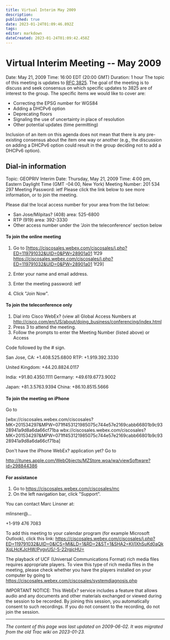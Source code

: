 ```yaml
---
title: Virtual Interim May 2009
description: 
published: true
date: 2023-01-24T01:09:46.892Z
tags: 
editor: markdown
dateCreated: 2023-01-24T01:09:42.458Z
---
```


# Virtual Interim Meeting -- May 2009
Date: May 21, 2009
Time: 16:00 EDT (20:00 GMT)
Duration: 1 hour
The topic of this meeting is updates to [RFC 3825](http://tools.ietf.org/html/rfc3825). The goal of the meeting is to discuss and seek consensus on which specific updates to 3825 are of interest to the group. The specific items we would like to cover are:

- Correcting the EPSG number for WGS84
- Adding a DHCPv6 option
- Deprecating floors
- Signaling the use of uncertainty in place of resolution
- Other potential updates (time permitting)

Inclusion of an item on this agenda does not mean that there is any pre-existing consensus about the item one way or another (e.g., the discussion on adding a DHCPv6 option could result in the group deciding not to add a DHCPv6 option).

## Dial-in information
Topic: GEOPRIV Interim
Date: Thursday, May 21, 2009
Time: 4:00 pm, Eastern Daylight Time (GMT -04:00, New York)
Meeting Number: 201 534 297
Meeting Password: ietf
Please click the link below to see more information, or to join the meeting.

Please dial the local access number for your area from the list below:

- San Jose/Milpitas? (408) area: 525-6800
- RTP (919) area: 392-3330
- Other access number under the 'Join the teleconference' section below
#### To join the online meeting
1. Go to
[https://ciscosales.webex.com/ciscosales/j.php?ED=119791032&UID=0&PW=28901a01 1f29 https://ciscosales.webex.com/ciscosales/j.php?ED=119791032&UID=0&PW=28901a01 1f29]

2. Enter your name and email address.
3. Enter the meeting password: ietf
4. Click "Join Now".
#### To join the teleconference only
1. Dial into Cisco WebEx? (view all Global Access Numbers at http://cisco.com/en/US/about/doing_business/conferencing/index.html
2. Press 3 to attend the meeting.
3. Follow the prompts to enter the Meeting Number (listed above) or Access

Code followed by the # sign.

San Jose, CA: +1.408.525.6800 RTP: +1.919.392.3330

United Kingdom: +44.20.8824.0117

India: +91.80.4350.1111 Germany: +49.619.6773.9002

Japan: +81.3.5763.9394 China: +86.10.8515.5666

#### To join the meeting on iPhone
Go to

[wbx://ciscosales.webex.com/ciscosales?MK=201534297&MPW=071ff453121985075c744e57e2169cabb66801b9c9328941a9d8a6da66cf71ba wbx://ciscosales.webex.com/ciscosales?MK=201534297&MPW=071ff453121985075c744e57e2169cabb66801b9c9328941a9d8a6da66cf71ba]

Don't have the iPhone WebEx? application yet? Go to

http://itunes.apple.com/WebObjects/MZStore.woa/wa/viewSoftware?id=298844386

#### For assistance
1. Go to https://ciscosales.webex.com/ciscosales/mc
2. On the left navigation bar, click "Support".

You can contact Marc Linsner at:

mlinsner@…

+1-919 476 7083

To add this meeting to your calendar program (for example Microsoft Outlook), click this link: https://ciscosales.webex.com/ciscosales/j.php?ED=119791032&UID=0&ICS=MI&LD=1&RD=2&ST=1&SHA2=KIj1XhSuKd0aQkXqLHcKJcHW/PygvUS/-5-22rgjcHU=

The playback of UCF (Universal Communications Format) rich media files requires appropriate players. To view this type of rich media files in the meeting, please check whether you have the players installed on your computer by going to https://ciscosales.webex.com/ciscosales/systemdiagnosis.php

IMPORTANT NOTICE: This WebEx? service includes a feature that allows audio and any documents and other materials exchanged or viewed during the session to be recorded. By joining this session, you automatically consent to such recordings. If you do not consent to the recording, do not join the session.
&nbsp;
&nbsp;
&nbsp;

---

*The content of this page was last updated on 2009-06-02. It was migrated from the old Trac wiki on 2023-01-23.*